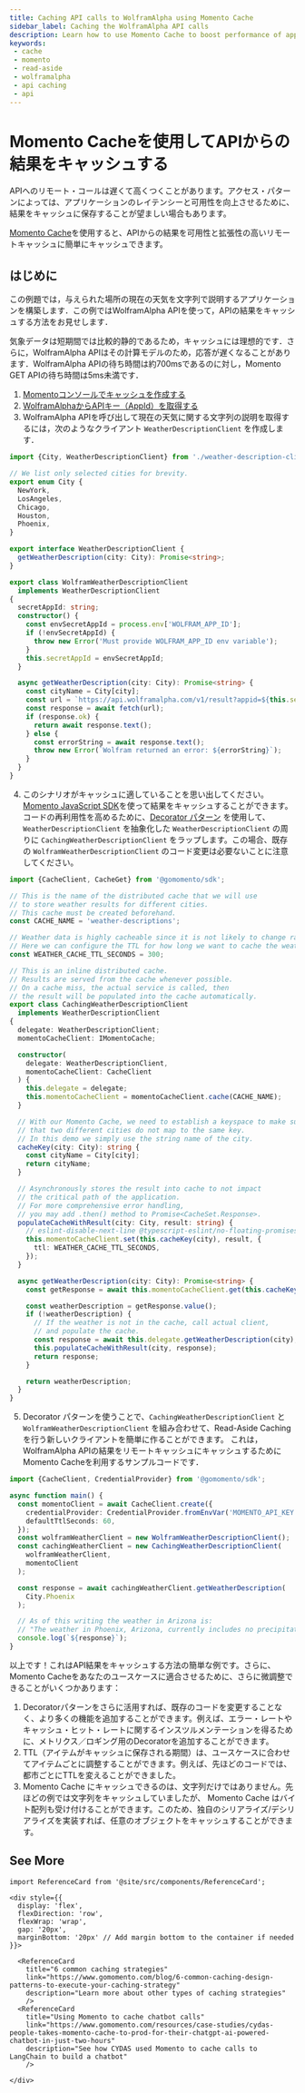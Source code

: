 ```yaml
---
title: Caching API calls to WolframAlpha using Momento Cache
sidebar_label: Caching the WolframAlpha API calls
description: Learn how to use Momento Cache to boost performance of applications using the WolframAlpha API
keywords:
 - cache
 - momento
 - read-aside
 - wolframalpha
 - api caching
 - api
---
```


# Momento Cacheを使用してAPIからの結果をキャッシュする

APIへのリモート・コールは遅くて高くつくことがあります。アクセス・パターンによっては、アプリケーションのレイテンシーと可用性を向上させるために、結果をキャッシュに保存することが望ましい場合もあります。

[Momento Cache](../)を使用すると、APIからの結果を可用性と拡張性の高いリモートキャッシュに簡単にキャッシュできます。

## はじめに

この例題では，与えられた場所の現在の天気を文字列で説明するアプリケーションを構築します．この例ではWolframAlpha APIを使って，APIの結果をキャッシュする方法をお見せします．

気象データは短期間では比較的静的であるため，キャッシュには理想的です．さらに，WolframAlpha APIはその計算モデルのため，応答が遅くなることがあります．WolframAlpha APIの待ち時間は約700msであるのに対し，Momento GET APIの待ち時間は5ms未満です．

1. [Momentoコンソールでキャッシュを作成する](https://console.gomomento.com/caches/create)
2. [WolframAlphaからAPIキー（AppId）を取得する](https://developer.wolframalpha.com)
3. WolframAlpha APIを呼び出して現在の天気に関する文字列の説明を取得するには，次のようなクライアント `WeatherDescriptionClient` を作成します．
```typescript
import {City, WeatherDescriptionClient} from './weather-description-client';

// We list only selected cities for brevity.
export enum City {
  NewYork,
  LosAngeles,
  Chicago,
  Houston,
  Phoenix,
}

export interface WeatherDescriptionClient {
  getWeatherDescription(city: City): Promise<string>;
}

export class WolframWeatherDescriptionClient
  implements WeatherDescriptionClient
{
  secretAppId: string;
  constructor() {
    const envSecretAppId = process.env['WOLFRAM_APP_ID'];
    if (!envSecretAppId) {
      throw new Error('Must provide WOLFRAM_APP_ID env variable');
    }
    this.secretAppId = envSecretAppId;
  }

  async getWeatherDescription(city: City): Promise<string> {
    const cityName = City[city];
    const url = `https://api.wolframalpha.com/v1/result?appid=${this.secretAppId}&i=Weather for ${cityName}`;
    const response = await fetch(url);
    if (response.ok) {
      return await response.text();
    } else {
      const errorString = await response.text();
      throw new Error(`Wolfram returned an error: ${errorString}`);
    }
  }
}
```
4. このシナリオがキャッシュに適していることを思い出してください。[Momento JavaScript SDK](../../sdks)を使って結果をキャッシュすることができます。
コードの再利用性を高めるために、[Decorator パターン](https://en.wikipedia.org/wiki/Decorator_pattern) を使用して、`WeatherDescriptionClient` を抽象化した `WeatherDescriptionClient` の周りに `CachingWeatherDescriptionClient` をラップします。この場合、既存の `WolframWeatherDescriptionClient` のコード変更は必要ないことに注意してください。
```typescript
import {CacheClient, CacheGet} from '@gomomento/sdk';

// This is the name of the distributed cache that we will use
// to store weather results for different cities.
// This cache must be created beforehand.
const CACHE_NAME = 'weather-descriptions';

// Weather data is highly cacheable since it is not likely to change rapidly.
// Here we can configure the TTL for how long we want to cache the weather data for.
const WEATHER_CACHE_TTL_SECONDS = 300;

// This is an inline distributed cache.
// Results are served from the cache whenever possible.
// On a cache miss, the actual service is called, then
// the result will be populated into the cache automatically.
export class CachingWeatherDescriptionClient
  implements WeatherDescriptionClient
{
  delegate: WeatherDescriptionClient;
  momentoCacheClient: IMomentoCache;

  constructor(
    delegate: WeatherDescriptionClient,
    momentoCacheClient: CacheClient
  ) {
    this.delegate = delegate;
    this.momentoCacheClient = momentoCacheClient.cache(CACHE_NAME);
  }

  // With our Momento Cache, we need to establish a keyspace to make sure
  // that two different cities do not map to the same key.
  // In this demo we simply use the string name of the city.
  cacheKey(city: City): string {
    const cityName = City[city];
    return cityName;
  }

  // Asynchronously stores the result into cache to not impact
  // the critical path of the application.
  // For more comprehensive error handling,
  // you may add .then() method to Promise<CacheSet.Response>.
  populateCacheWithResult(city: City, result: string) {
    // eslint-disable-next-line @typescript-eslint/no-floating-promises
    this.momentoCacheClient.set(this.cacheKey(city), result, {
      ttl: WEATHER_CACHE_TTL_SECONDS,
    });
  }

  async getWeatherDescription(city: City): Promise<string> {
    const getResponse = await this.momentoCacheClient.get(this.cacheKey(city));

    const weatherDescription = getResponse.value();
    if (!weatherDescription) {
      // If the weather is not in the cache, call actual client,
      // and populate the cache.
      const response = await this.delegate.getWeatherDescription(city);
      this.populateCacheWithResult(city, response);
      return response;
    }

    return weatherDescription;
  }
}
```
5. Decorator パターンを使うことで、`CachingWeatherDescriptionClient` と `WolframWeatherDescriptionClient` を組み合わせて、Read-Aside Caching を行う新しいクライアントを簡単に作ることができます。
これは，WolframAlpha APIの結果をリモートキャッシュにキャッシュするためにMomento Cacheを利用するサンプルコードです．
```typescript
import {CacheClient, CredentialProvider} from '@gomomento/sdk';

async function main() {
  const momentoClient = await CacheClient.create({
    credentialProvider: CredentialProvider.fromEnvVar('MOMENTO_API_KEY'),
    defaultTtlSeconds: 60,
  });
  const wolframWeatherClient = new WolframWeatherDescriptionClient();
  const cachingWeatherClient = new CachingWeatherDescriptionClient(
    wolframWeatherClient,
    momentoClient
  );

  const response = await cachingWeatherClient.getWeatherDescription(
    City.Phoenix
  );

  // As of this writing the weather in Arizona is:
  // "The weather in Phoenix, Arizona, currently includes no precipitation with clear skies, a wind speed of 9 miles per hour and a temperature of 78 degrees Fahrenheit"
  console.log(`${response}`);
}

```

以上です！これはAPI結果をキャッシュする方法の簡単な例です。さらに、Momento Cacheをあなたのユースケースに適合させるために、さらに微調整できることがいくつかあります：
1. Decoratorパターンをさらに活用すれば、既存のコードを変更することなく、より多くの機能を追加することができます。例えば、エラー・レートやキャッシュ・ヒット・レートに関するインスツルメンテーションを得るために、メトリクス／ロギング用のDecoratorを追加することができます。
2. TTL（アイテムがキャッシュに保存される期間）は、ユースケースに合わせてアイテムごとに調整することができます。例えば、先ほどのコードでは、都市ごとにTTLを変えることができました。
3. Momento Cache にキャッシュできるのは、文字列だけではありません。先ほどの例では文字列をキャッシュしていましたが、 Momento Cache はバイト配列も受け付けることができます。このため、独自のシリアライズ/デシリアライズを実装すれば、任意のオブジェクトをキャッシュすることができます。

## See More
```mdx-code-block
import ReferenceCard from '@site/src/components/ReferenceCard';

<div style={{
  display: 'flex',
  flexDirection: 'row',
  flexWrap: 'wrap',
  gap: '20px',
  marginBottom: '20px' // Add margin bottom to the container if needed
}}>

  <ReferenceCard
    title="6 common caching strategies"
    link="https://www.gomomento.com/blog/6-common-caching-design-patterns-to-execute-your-caching-strategy"
    description="Learn more about other types of caching strategies"
    />
  <ReferenceCard
    title="Using Momento to cache chatbot calls"
    link="https://www.gomomento.com/resources/case-studies/cydas-people-takes-momento-cache-to-prod-for-their-chatgpt-ai-powered-chatbot-in-just-two-hours"
    description="See how CYDAS used Momento to cache calls to LangChain to build a chatbot"
    />

</div>
```
